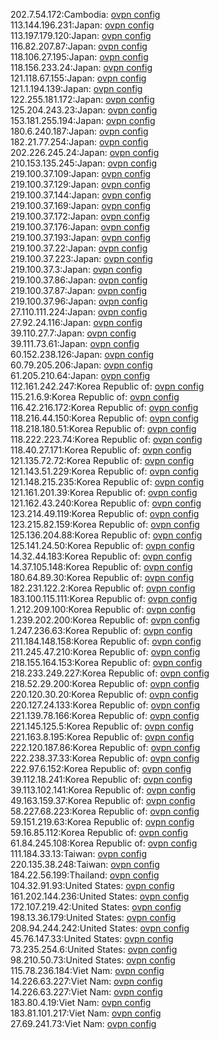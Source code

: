 202.7.54.172:Cambodia: [ovpn config](vpn/202_7_54_172.ovpn)  
113.144.196.231:Japan: [ovpn config](vpn/113_144_196_231.ovpn)  
113.197.179.120:Japan: [ovpn config](vpn/113_197_179_120.ovpn)  
116.82.207.87:Japan: [ovpn config](vpn/116_82_207_87.ovpn)  
118.106.27.195:Japan: [ovpn config](vpn/118_106_27_195.ovpn)  
118.156.233.24:Japan: [ovpn config](vpn/118_156_233_24.ovpn)  
121.118.67.155:Japan: [ovpn config](vpn/121_118_67_155.ovpn)  
121.1.194.139:Japan: [ovpn config](vpn/121_1_194_139.ovpn)  
122.255.181.172:Japan: [ovpn config](vpn/122_255_181_172.ovpn)  
125.204.243.23:Japan: [ovpn config](vpn/125_204_243_23.ovpn)  
153.181.255.194:Japan: [ovpn config](vpn/153_181_255_194.ovpn)  
180.6.240.187:Japan: [ovpn config](vpn/180_6_240_187.ovpn)  
182.21.77.254:Japan: [ovpn config](vpn/182_21_77_254.ovpn)  
202.226.245.24:Japan: [ovpn config](vpn/202_226_245_24.ovpn)  
210.153.135.245:Japan: [ovpn config](vpn/210_153_135_245.ovpn)  
219.100.37.109:Japan: [ovpn config](vpn/219_100_37_109.ovpn)  
219.100.37.129:Japan: [ovpn config](vpn/219_100_37_129.ovpn)  
219.100.37.144:Japan: [ovpn config](vpn/219_100_37_144.ovpn)  
219.100.37.169:Japan: [ovpn config](vpn/219_100_37_169.ovpn)  
219.100.37.172:Japan: [ovpn config](vpn/219_100_37_172.ovpn)  
219.100.37.176:Japan: [ovpn config](vpn/219_100_37_176.ovpn)  
219.100.37.193:Japan: [ovpn config](vpn/219_100_37_193.ovpn)  
219.100.37.22:Japan: [ovpn config](vpn/219_100_37_22.ovpn)  
219.100.37.223:Japan: [ovpn config](vpn/219_100_37_223.ovpn)  
219.100.37.3:Japan: [ovpn config](vpn/219_100_37_3.ovpn)  
219.100.37.86:Japan: [ovpn config](vpn/219_100_37_86.ovpn)  
219.100.37.87:Japan: [ovpn config](vpn/219_100_37_87.ovpn)  
219.100.37.96:Japan: [ovpn config](vpn/219_100_37_96.ovpn)  
27.110.111.224:Japan: [ovpn config](vpn/27_110_111_224.ovpn)  
27.92.24.116:Japan: [ovpn config](vpn/27_92_24_116.ovpn)  
39.110.27.7:Japan: [ovpn config](vpn/39_110_27_7.ovpn)  
39.111.73.61:Japan: [ovpn config](vpn/39_111_73_61.ovpn)  
60.152.238.126:Japan: [ovpn config](vpn/60_152_238_126.ovpn)  
60.79.205.206:Japan: [ovpn config](vpn/60_79_205_206.ovpn)  
61.205.210.64:Japan: [ovpn config](vpn/61_205_210_64.ovpn)  
112.161.242.247:Korea Republic of: [ovpn config](vpn/112_161_242_247.ovpn)  
115.21.6.9:Korea Republic of: [ovpn config](vpn/115_21_6_9.ovpn)  
116.42.216.172:Korea Republic of: [ovpn config](vpn/116_42_216_172.ovpn)  
118.216.44.150:Korea Republic of: [ovpn config](vpn/118_216_44_150.ovpn)  
118.218.180.51:Korea Republic of: [ovpn config](vpn/118_218_180_51.ovpn)  
118.222.223.74:Korea Republic of: [ovpn config](vpn/118_222_223_74.ovpn)  
118.40.27.171:Korea Republic of: [ovpn config](vpn/118_40_27_171.ovpn)  
121.135.72.72:Korea Republic of: [ovpn config](vpn/121_135_72_72.ovpn)  
121.143.51.229:Korea Republic of: [ovpn config](vpn/121_143_51_229.ovpn)  
121.148.215.235:Korea Republic of: [ovpn config](vpn/121_148_215_235.ovpn)  
121.161.201.39:Korea Republic of: [ovpn config](vpn/121_161_201_39.ovpn)  
121.162.43.240:Korea Republic of: [ovpn config](vpn/121_162_43_240.ovpn)  
123.214.49.119:Korea Republic of: [ovpn config](vpn/123_214_49_119.ovpn)  
123.215.82.159:Korea Republic of: [ovpn config](vpn/123_215_82_159.ovpn)  
125.136.204.88:Korea Republic of: [ovpn config](vpn/125_136_204_88.ovpn)  
125.141.24.50:Korea Republic of: [ovpn config](vpn/125_141_24_50.ovpn)  
14.32.44.183:Korea Republic of: [ovpn config](vpn/14_32_44_183.ovpn)  
14.37.105.148:Korea Republic of: [ovpn config](vpn/14_37_105_148.ovpn)  
180.64.89.30:Korea Republic of: [ovpn config](vpn/180_64_89_30.ovpn)  
182.231.122.2:Korea Republic of: [ovpn config](vpn/182_231_122_2.ovpn)  
183.100.115.111:Korea Republic of: [ovpn config](vpn/183_100_115_111.ovpn)  
1.212.209.100:Korea Republic of: [ovpn config](vpn/1_212_209_100.ovpn)  
1.239.202.200:Korea Republic of: [ovpn config](vpn/1_239_202_200.ovpn)  
1.247.236.63:Korea Republic of: [ovpn config](vpn/1_247_236_63.ovpn)  
211.184.148.158:Korea Republic of: [ovpn config](vpn/211_184_148_158.ovpn)  
211.245.47.210:Korea Republic of: [ovpn config](vpn/211_245_47_210.ovpn)  
218.155.164.153:Korea Republic of: [ovpn config](vpn/218_155_164_153.ovpn)  
218.233.249.227:Korea Republic of: [ovpn config](vpn/218_233_249_227.ovpn)  
218.52.29.200:Korea Republic of: [ovpn config](vpn/218_52_29_200.ovpn)  
220.120.30.20:Korea Republic of: [ovpn config](vpn/220_120_30_20.ovpn)  
220.127.24.133:Korea Republic of: [ovpn config](vpn/220_127_24_133.ovpn)  
221.139.78.166:Korea Republic of: [ovpn config](vpn/221_139_78_166.ovpn)  
221.145.125.5:Korea Republic of: [ovpn config](vpn/221_145_125_5.ovpn)  
221.163.8.195:Korea Republic of: [ovpn config](vpn/221_163_8_195.ovpn)  
222.120.187.86:Korea Republic of: [ovpn config](vpn/222_120_187_86.ovpn)  
222.238.37.33:Korea Republic of: [ovpn config](vpn/222_238_37_33.ovpn)  
222.97.6.152:Korea Republic of: [ovpn config](vpn/222_97_6_152.ovpn)  
39.112.18.241:Korea Republic of: [ovpn config](vpn/39_112_18_241.ovpn)  
39.113.102.141:Korea Republic of: [ovpn config](vpn/39_113_102_141.ovpn)  
49.163.159.37:Korea Republic of: [ovpn config](vpn/49_163_159_37.ovpn)  
58.227.68.223:Korea Republic of: [ovpn config](vpn/58_227_68_223.ovpn)  
59.151.219.63:Korea Republic of: [ovpn config](vpn/59_151_219_63.ovpn)  
59.16.85.112:Korea Republic of: [ovpn config](vpn/59_16_85_112.ovpn)  
61.84.245.108:Korea Republic of: [ovpn config](vpn/61_84_245_108.ovpn)  
111.184.33.13:Taiwan: [ovpn config](vpn/111_184_33_13.ovpn)  
220.135.38.248:Taiwan: [ovpn config](vpn/220_135_38_248.ovpn)  
184.22.56.199:Thailand: [ovpn config](vpn/184_22_56_199.ovpn)  
104.32.91.93:United States: [ovpn config](vpn/104_32_91_93.ovpn)  
161.202.144.236:United States: [ovpn config](vpn/161_202_144_236.ovpn)  
172.107.219.42:United States: [ovpn config](vpn/172_107_219_42.ovpn)  
198.13.36.179:United States: [ovpn config](vpn/198_13_36_179.ovpn)  
208.94.244.242:United States: [ovpn config](vpn/208_94_244_242.ovpn)  
45.76.147.33:United States: [ovpn config](vpn/45_76_147_33.ovpn)  
73.235.254.6:United States: [ovpn config](vpn/73_235_254_6.ovpn)  
98.210.50.73:United States: [ovpn config](vpn/98_210_50_73.ovpn)  
115.78.236.184:Viet Nam: [ovpn config](vpn/115_78_236_184.ovpn)  
14.226.63.227:Viet Nam: [ovpn config](vpn/14_226_63_227.ovpn)  
14.226.63.227:Viet Nam: [ovpn config](vpn/14_226_63_227.ovpn)  
183.80.4.19:Viet Nam: [ovpn config](vpn/183_80_4_19.ovpn)  
183.81.101.217:Viet Nam: [ovpn config](vpn/183_81_101_217.ovpn)  
27.69.241.73:Viet Nam: [ovpn config](vpn/27_69_241_73.ovpn)  
